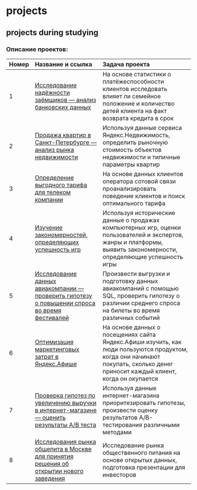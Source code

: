 # projects

## projects during studying

### Описание проектов:

|Номер|Название и ссылка	      |Задача проекта                                        |
|:----|:------------------------|:-----------------------------------------------------|
|1|[Исследование надёжности заёмщиков — анализ банковских данных](ipynb)|На основе статистики о платёжеспособности клиентов исследовать влияет ли семейное положение и количество детей клиента на факт возврата кредита в срок|
|2|[Продажа квартир в Санкт-Петербурге — анализ рынка недвижимости](ipynb)|Используя данные сервиса Яндекс.Недвижимость, определить рыночную стоимость объектов недвижимости и типичные параметры квартир|
|3|[Определение выгодного тарифа для телеком компании](ipynb)|На основе данных клиентов оператора сотовой связи проанализировать поведение клиентов и поиск оптимального тарифа|
|4|[Изучение закономерностей, определяющих успешность игр](ipynb)|Используя исторические данные о продажах компьютерных игр, оценки пользователей и экспертов, жанры и платформы, выявить закономерности, определяющие успешность игры|
|5|[Исследование данных авиакомпании — проверить гипотезу о повышении спроса во время фестивалей](ipynb)|Произвести выгрузки и подготовку данных авиакомпаний с помощью SQL, проверить гипотезу о различии среднего спроса на билеты во время различных событий|
|6|[Оптимизация маркетинговых затрат в Яндекс.Афише](ipynb)|На основе данных о посещениях сайта Яндекс.Афиши изучить, как люди пользуются продуктом, когда они начинают покупать, сколько денег приносит каждый клиент, когда он окупается|
|7|[Проверка гипотез по увеличению выручки в интернет-магазине — оценить результаты A/B теста](ipynb)|Используя данные интернет-магазина приоритезировать гипотезы, произвести оценку результатов A/B-тестирования различными методами|
|8|[Исследования рынка общепита в Москве для принятия решения об открытии нового заведения](ipynb)|Исследование рынка общественного питания на основе открытых данных, подготовка презентации для инвесторов|
